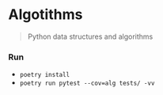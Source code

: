 # Algotithms

> Python data structures and algorithms

### Run
+ `poetry install`
+ `poetry run pytest --cov=alg tests/ -vv`
